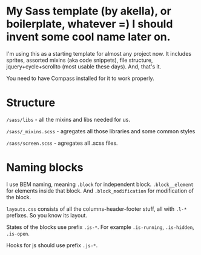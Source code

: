 My Sass template (by akella), or boilerplate, whatever =) I should invent some cool name later on.
=============

I'm using this as a starting template for almost any project now.
It includes sprites, assorted mixins (aka code snippets), file structure, jquery+cycle+scrollto (most usable these days).
And, that's it.

You need to have Compass installed for it to work properly.

Structure
=============
`/sass/libs` - all the mixins and libs needed for us.

`/sass/_mixins.scss` - agregates all those libraries and some common styles

`/sass/screen.scss` - agregates all .scss files.

Naming blocks
=============
I use BEM naming, meaning `.block` for independent block. `.block__element` for elements inside that block. And `.block_modification` for modification of the block.

`layouts.css` consists of all the columns-header-footer stuff, all with `.l-*` prefixes. So you know its layout.

States of the blocks use prefix `.is-*`. For example `.is-running`, `.is-hidden`, `.is-open`.

Hooks for js should use prefix `.js-*`.
